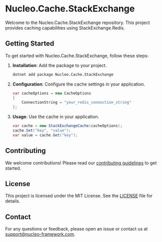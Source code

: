 # Nucleo.Cache.StackExchange

Welcome to the Nucleo.Cache.StackExchange repository. This project provides caching capabilities using StackExchange.Redis.

## Getting Started

To get started with Nucleo.Cache.StackExchange, follow these steps:

1. **Installation**: Add the package to your project.
    ```bash
    dotnet add package Nucleo.Cache.StackExchange
    ```

2. **Configuration**: Configure the cache settings in your application.
    ```csharp
    var cacheOptions = new CacheOptions
    {
        ConnectionString = "your_redis_connection_string"
    };
    ```

3. **Usage**: Use the cache in your application.
    ```csharp
    var cache = new StackExchangeCache(cacheOptions);
    cache.Set("key", "value");
    var value = cache.Get("key");
    ```

## Contributing

We welcome contributions! Please read our [contributing guidelines](CONTRIBUTING.md) to get started.

## License

This project is licensed under the MIT License. See the [LICENSE](LICENSE) file for details.

## Contact

For any questions or feedback, please open an issue or contact us at support@nucleo-framework.com.
